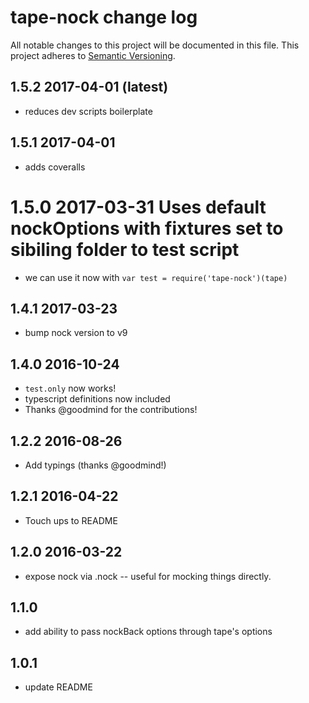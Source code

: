 # tape-nock change log

All notable changes to this project will be documented in this file.
This project adheres to [Semantic Versioning](http://semver.org/).

## 1.5.2 2017-04-01 (latest)
* reduces dev scripts boilerplate

## 1.5.1 2017-04-01
* adds coveralls

# 1.5.0 2017-03-31 Uses default nockOptions with fixtures set to sibiling folder to test script 
* we can use it now with ```var test = require('tape-nock')(tape)```

## 1.4.1 2017-03-23
* bump nock version to v9

## 1.4.0 2016-10-24
* `test.only` now works!
* typescript definitions now included
* Thanks @goodmind for the contributions!

## 1.2.2 2016-08-26
* Add typings (thanks @goodmind!)

## 1.2.1 2016-04-22
* Touch ups to README

## 1.2.0 2016-03-22
* expose nock via .nock -- useful for mocking things directly.

## 1.1.0
* add ability to pass nockBack options through tape's options

## 1.0.1
* update README
